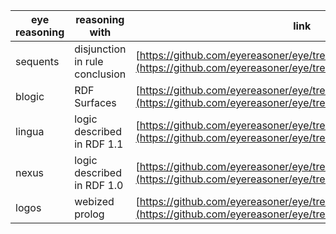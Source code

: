 | eye reasoning | reasoning with | link |
| --------- | ---------- | ----------- |
| sequents | disjunction in rule conclusion | [https://github.com/eyereasoner/eye/tree/master/reasoning/sequents](https://github.com/eyereasoner/eye/tree/master/reasoning/sequents) |
| blogic | RDF Surfaces | [https://github.com/eyereasoner/eye/tree/master/reasoning/blogic](https://github.com/eyereasoner/eye/tree/master/reasoning/blogic) |
| lingua | logic described in RDF 1.1 | [https://github.com/eyereasoner/eye/tree/master/reasoning/lingua](https://github.com/eyereasoner/eye/tree/master/reasoning/lingua) |
| nexus | logic described in RDF 1.0 | [https://github.com/eyereasoner/eye/tree/master/reasoning/nexus](https://github.com/eyereasoner/eye/tree/master/reasoning/nexus) |
| logos | webized prolog | [https://github.com/eyereasoner/eye/tree/master/logos](https://github.com/eyereasoner/eye/tree/master/logos) |
